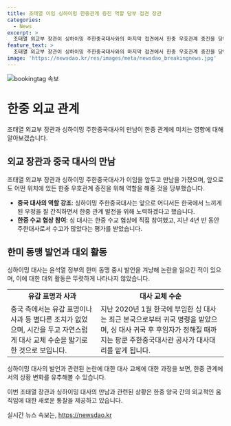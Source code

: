 ```yaml
---
title: 조태열 이임 싱하이밍 한중관계 증진 역할 당부 접견 장관
categories:
  - News
excerpt: >
  조태열 외교부 장관이 싱하이밍 주한중국대사와의 마지막 접견에서 한중 우호관계 증진을 당부했습니다. 싱 대사는 한중 수교 협상에 참여하고 주한대사로 4년 반 수고했다는 조 장관의 역할을 인정하며 한중 관계 발전을 약속했습니다. 또한, 취재진에게 한국 정부나 각계각층에서의 도움에 감사한다고 밝히면서, 후회되는 발언에 대한 질문에는 답변을 피했습니다. 지난해의 발언 논란 이후 대외 활동이 눈에 띄지 않았으며, 싱 대사는 귀국 명령을 받아 대사 교체 수순을 밟게 되었습니다.
feature_text: >
  조태열 외교부 장관이 싱하이밍 주한중국대사와의 마지막 접견에서 한중 우호관계 증진을 당부했습니다. 싱 대사는 한중 수교 협상에 참여하고 주한대사로 4년 반 수고했다는 조 장관의 역할을 인정하며 한중 관계 발전을 약속했습니다. 또한, 취재진에게 한국 정부나 각계각층에서의 도움에 감사한다고 밝히면서, 후회되는 발언에 대한 질문에는 답변을 피했습니다. 지난해의 발언 논란 이후 대외 활동이 눈에 띄지 않았으며, 싱 대사는 귀국 명령을 받아 대사 교체 수순을 밟게 되었습니다.
image: 'https://newsdao.kr/res/images/meta/newsdao_breakingnews.jpg'
---
```


<p><img src="https://newsdao.kr/res/images/meta/newsdao_breakingnews.jpg" alt="bookingtag 속보" /></p>

<h1>한중 외교 관계</h1>

<p>조태열 외교부 장관과 싱하이밍 주한중국대사의 만남이 한중 관계에 미치는 영향에 대해 알아보겠습니다.</p>

<h2 data-ke-size="size26">외교 장관과 중국 대사의 만남</h2>

<p data-ke-size="size16">조태열 외교부 장관과 싱하이밍 주한중국대사가 이임을 앞두고 만남을 가졌으며, 앞으로도 어떤 위치에 있든 한중 우호관계 증진을 위해 역할을 해줄 것을 당부했습니다.</p>

<ul>
    <li><b>중국 대사의 역할 강조</b>: 싱하이밍 주한중국대사는 앞으로 어디서든 한국에서 느끼게 된 우정을 잘 간직하면서 한중 관계 발전을 위해 노력하겠다고 했습니다.</li>
    <li><b>한중 수교 협상 참여</b>: 싱 대사는 한중 수교 협상에 직접 참여했고, 지난 4년 반 동안 주한대사로서 수고가 많았다는 평가를 받았습니다.</li>
</ul>

<h2 data-ke-size="size26">한미 동맹 발언과 대외 활동</h2>

<p data-ke-size="size16">싱하이밍 대사는 윤석열 정부의 한미 동맹 중시 발언을 겨냥해 논란을 일으킨 적이 있으며, 이에 대한 대외 활동은 뚜렷하게 나타나지 않았습니다.</p>

<table>
    <tr>
        <td style="text-align: center; height: 17px;"><b>유감 표명과 사과</b></td>
        <td style="text-align: center; height: 17px;"><b>대사 교체 수순</b></td>
    </tr>
    <tr>
        <td>중국 측에서는 유감 표명이나 사과 등 별다른 조치가 없었으며, 시간을 두고 자연스럽게 대사 교체 수순을 밟기로 한 것으로 보입니다.</td>
        <td>지난 2020년 1월 한국에 부임한 싱 대사는 최근 본국으로부터 귀국 명령을 받았으며, 싱 대사 귀국 후 후임자가 정해질 때까지는 팡쿤 주한중국대사관 공사가 대사대리를 맡게 됩니다.</td>
    </tr>
</table>

<p data-ke-size="size16">싱하이밍 대사의 발언과 관련된 논란에 대한 대사 교체에 대한 과정을 보면, 한중 관계에서의 상황 변화를 유추해볼 수 있습니다.</p>

<p>이번 조태열 장관과 싱하이밍 대사의 만남과 관련된 상황은 한중 양국 간의 외교적인 움직임에 대한 새로운 통찰을 제공하고 있습니다.</p>
실시간 뉴스 속보는, <a href="https://newsdao.kr" rel="dofollow">https://newsdao.kr</a>


